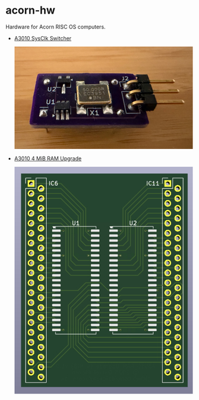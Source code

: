 # acorn-hw

Hardware for Acorn RISC OS computers.

- [A3010 SysClk Switcher](/doc/a3010-sysclk-switcher.md)

  <a href="/doc/a3010-sysclk-switcher.md"><img src="/jpeg/a3010-sysclk-switcher.jpeg" width="480"></a>

- [A3010 4 MiB RAM Upgrade](/doc/a3010-ram-upgrade.md)

  <a href="/doc/a3010-ram-upgrade.md"><img src="/jpeg/a3010-ram-upgrade.jpeg" width="480"></a>
